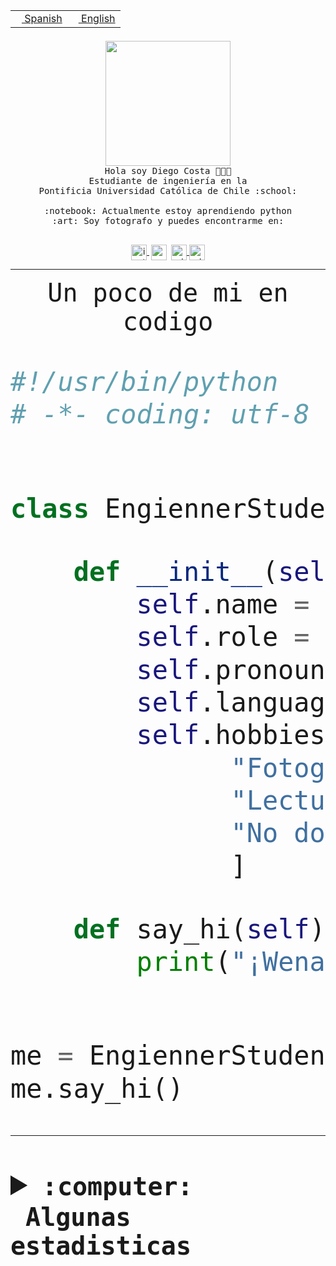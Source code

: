 <table border="0"  align="right">
 <tr><td><a href="README.md"><img src="https://upload.wikimedia.org/wikipedia/commons/thumb/8/89/Bandera_de_Espa%C3%B1a.svg/1200px-Bandera_de_Espa%C3%B1a.svg.png" height="10"> Spanish</a></td>
 <td><a href="README.en.md"><img src="https://upload.wikimedia.org/wikipedia/commons/a/a4/Flag_of_the_United_States.svg" height="10"> English</a></td></tr>
</table><br><br><br>


<p align="center">
  <img src="https://github.com/diegocostares/diegocostares/blob/main/Images/aaa2.gif?raw=true" height="200px" weight="200px">
  <br><samp>
    Hola soy Diego Costa 👨🏻‍💻<br>
    Estudiante de ingeniería en la <br>
    Pontificia Universidad Católica de Chile :school:<br>
  <br>
    :notebook: Actualmente estoy aprendiendo python <br>
    :art: Soy fotografo y puedes encontrarme en: <br>
  <br></samp>
  
</p>

<p align="center">
   <a href="https://instagram.com/diegocosta_no" target="blank">
    <img 
    align="center" src="https://cdn.jsdelivr.net/npm/simple-icons@3.0.1/icons/instagram.svg" alt="instagram" height="25px" width="25px" />
  </a>
  <a style="border: 3px solid; color: white;"href="https://t.me/diegocosta_no" target="blank">
  <img
  align="center" alt="Telegram" width="25px" src="https://icons-for-free.com/iconfiles/png/512/Telegram-1324888767380505522.png" />
</a>
<a href="https://api.whatsapp.com/send?phone=56971897835&text=Hola!" target="blank">
  <img
  align="center" alt="wtsp" width="25px" src="https://img.icons8.com/pastel-glyph/2x/whatsapp--v2.png" />
</a>
<a href="https://www.linkedin.com/in/diego-costa-786249213/" target="blank">
  <img
  align="center" alt="wtsp" width="25px" src="https://img.icons8.com/metro/452/linkedin.png" />
</a>

  </a>
</p>

---


<p align="center"><font size="25"><samp>Un poco de mi en codigo</samp></front></p>


```python
#!/usr/bin/python
# -*- coding: utf-8 -*-


class EngiennerStudent:

    def __init__(self):
        self.name = "Diego Costa"
        self.role = "Estudiante"
        self.pronouns = "he/him"
        self.language_spoken = ["es_CL", "en_US"]
        self.hobbies = [
              "Fotografia",
              "Lectura",
              "No dormir",
              ]

    def say_hi(self):
        print("¡Wena mundo!")


me = EngiennerStudent()
me.say_hi()
```
---
<details>
  <summary><b><samp>:computer: &nbsp;Algunas estadisticas</samp></b></summary>
  <br/></p>

<!--START_SECTION:waka-->
![Code Time](http://img.shields.io/badge/Code%20Time-1%2C076%20hrs%2017%20mins-blue)

**Soy nocturno 🦉** 

```text
🌞 Mañana                 47 commits          ░░░░░░░░░░░░░░░░░░░░░░░░░   01.34 % 
🌆 Día                    1125 commits        ████████░░░░░░░░░░░░░░░░░   32.02 % 
🌃 Tarde                  1515 commits        ███████████░░░░░░░░░░░░░░   43.13 % 
🌙 Noche                  826 commits         ██████░░░░░░░░░░░░░░░░░░░   23.51 % 
```
📅 **Soy más productivo los Martes** 

```text
Lunes                    548 commits         ████░░░░░░░░░░░░░░░░░░░░░   15.60 % 
Martes                   632 commits         ████░░░░░░░░░░░░░░░░░░░░░   17.99 % 
Miércoles                450 commits         ███░░░░░░░░░░░░░░░░░░░░░░   12.81 % 
Jueves                   527 commits         ████░░░░░░░░░░░░░░░░░░░░░   15.00 % 
Viernes                  496 commits         ████░░░░░░░░░░░░░░░░░░░░░   14.12 % 
Sábado                   329 commits         ██░░░░░░░░░░░░░░░░░░░░░░░   09.37 % 
Domingo                  531 commits         ████░░░░░░░░░░░░░░░░░░░░░   15.12 % 
```


📊 **Esta semana me dediqué a** 

```text
🐱‍💻 Proyectos: 
2023-1-S4-Grupo2-Backend 9 hrs 17 mins       ██████████░░░░░░░░░░░░░░░   40.17 % 
2023-1-S4-Grupo2-IA      5 hrs 33 mins       ██████░░░░░░░░░░░░░░░░░░░   24.04 % 
UbiCate-v2               2 hrs 33 mins       ███░░░░░░░░░░░░░░░░░░░░░░   11.06 % 
t                        2 hrs 29 mins       ███░░░░░░░░░░░░░░░░░░░░░░   10.73 % 
2023-1-S4-Grupo2-Scraper 1 hr 27 mins        ██░░░░░░░░░░░░░░░░░░░░░░░   06.28 % 
```


 Last Updated on 20/06/2023 16:24:21 UTC
<!--END_SECTION:waka-->
  
  

<p align="center"> <img src="https://github-readme-stats.vercel.app/api?username=diegocostares&show_icons=true&theme=ayu-mirage" alt="abhisheknaiidu" /></p>
 
</details>
